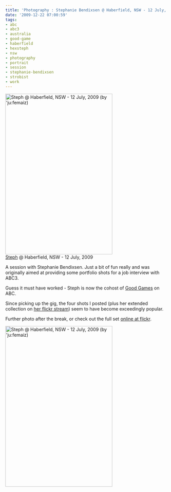 ```yaml
---
title: 'Photography : Stephanie Bendixsen @ Haberfield, NSW - 12 July, 2009'
date: '2009-12-22 07:00:59'
tags:
- abc
- abc3
- australia
- good-game
- haberfield
- hexsteph
- nsw
- photography
- portrait
- session
- stephanie-bendixsen
- strobist
- work
---
```


<div class="image"><a href="http://www.flickr.com/photos/jufemaiz/3712394700/" title="Steph @ Haberfield, NSW - 12 July, 2009 (by 'ju:femaiz)"><img src="http://farm3.static.flickr.com/2660/3712394700_e9b2dc83b9.jpg" title="Steph @ Haberfield, NSW - 12 July, 2009 (by 'ju:femaiz)" alt="Steph @ Haberfield, NSW - 12 July, 2009 (by 'ju:femaiz)" width="333" height="500" /></a></div>
<div class="caption"><a href="http://www.abc.net.au/tv/goodgame/about/hex.htm">Steph</a> @ Haberfield, NSW - 12 July, 2009</div>

A session with Stephanie Bendixsen. Just a bit of fun really and was originally aimed at providing some portfolio shots for a job interview with ABC3.

Guess it must have worked - Steph is now the cohost of <a href="http://www.abc.net.au/tv/goodgame/">Good Games</a> on ABC.

Since picking up the gig, the four shots I posted (plus her extended collection on <a href="http://www.flickr.com/photos/just_surreal/tags/joelcourtney/">her flickr stream</a>) seem to have become exceedingly popular.

Further photo after the break, or check out the full set <a href="http://www.flickr.com/photos/jufemaiz/sets/72157621076377034/">online at flickr</a>.
<!--more-->

<div class="image"><a href="http://www.flickr.com/photos/jufemaiz/3712108186/" title="Steph @ Haberfield, NSW - 12 July, 2009 (by 'ju:femaiz)"><img src="http://farm3.static.flickr.com/2478/3712108186_e3c57d6ee4.jpg" title="Steph @ Haberfield, NSW - 12 July, 2009 (by 'ju:femaiz)" alt="Steph @ Haberfield, NSW - 12 July, 2009 (by 'ju:femaiz)" width="333" height="500" /></a></div>

